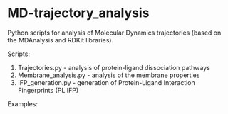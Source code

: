# MD-trajectory_analysis
Python scripts for analysis of Molecular Dynamics trajectories (based on the MDAnalysis and RDKit libraries).


Scripts:

1. Trajectories.py 	- analysis of protein-ligand dissociation pathways
2. Membrane_analysis.py - analysis of the membrane properties
3. IFP_generation.py  	- generation of Protein-Ligand Interaction Fingerprints  (PL IFP)


Examples:


